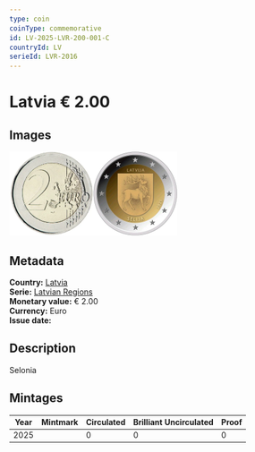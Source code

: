 ```yaml
---
type: coin
coinType: commemorative
id: LV-2025-LVR-200-001-C
countryId: LV
serieId: LVR-2016
---
```


# Latvia € 2.00

## Images

<img src="../../Images/common-2007-200.webp" height="150" alt="Front image"><img src="Images/LV-2025-200-001.webp" height="150" alt="Back image">

## Metadata

**Country:** [Latvia](../../Countries/Latvia/index.md)\
**Serie:** [Latvian Regions](index.md)\
**Monetary value:** € 2.00\
**Currency:** Euro\
**Issue date:** 

## Description

Selonia

## Mintages

| Year | Mintmark | Circulated | Brilliant Uncirculated | Proof |
| ---- | -------- | ---------- | ---------------------- | ----- |
| 2025 |          | 0          | 0                      | 0     |
